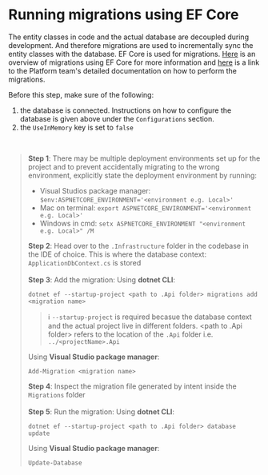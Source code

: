 # Running migrations using EF Core

The entity classes in code and the actual database are decoupled during development. And therefore migrations are used to incrementally sync the entity classes with the database. EF Core is used for migrations. [Here](https://docs.microsoft.com/en-us/ef/core/managing-schemas/migrations/?tabs=vs) is an overview of migrations using EF Core for more information and [here](https://app.gitbook.com/o/-MhAHQRNbXRJJAmyAX--/s/wlBDkDmB9NnayT8MEoDa/platform-application-templates/the-template-runbooks/custom-logic-apis/clean-architecture-cqrs-api/build-your-domain-layer/add-and-run-migrations) is a link to the Platform team's detailed documentation on how to perform the migrations.</br>

Before this step, make sure of the following:

1. the database is connected. Instructions on how to configure the database is given above under the ```Configurations``` section.</br>
2. the ```UseInMemory``` key is set to ```false```

</br>

>**Step 1**: There may be multiple deployment environments set up for the project and to prevent accidentally migrating to the wrong environment, explicitly state the deployment environment by running:
>- Visual Studios package manager: ```$env:ASPNETCORE_ENVIRONMENT='<environment e.g. Local>'```</br>
>- Mac on terminal: ```export ASPNETCORE_ENVIRONMENT='<environment e.g. Local>'```</br>
>- Windows in cmd: ```setx ASPNETCORE_ENVIRONMENT "<environment e.g. Local>" /M```</br>
>
>**Step 2**: Head over to the ```.Infrastructure``` folder in the codebase in the IDE of choice. This is where the database context: ```ApplicationDbContext.cs``` is stored</br></br>
>**Step 3**: Add the migration:
>Using **dotnet CLI**:
>```shell
>dotnet ef --startup-project <path to .Api folder> migrations add <migration name>
>```
>>:information_source: ```--startup-project``` is required becasue the database context and the actual project live in different folders. <path to .Api folder> refers to the location of the ```.Api``` folder i.e. ```../<projectName>.Api```
>
>Using **Visual Studio package manager**:
>```shell
>Add-Migration <migration name>
>```
>**Step 4**: Inspect the migration file  generated by intent inside the ```Migrations``` folder</br></br>
>**Step 5**: Run the migration:
>Using **dotnet CLI**:
>```shell
>dotnet ef --startup-project <path to .Api folder> database update
>```
>Using **Visual Studio package manager**:
>```shell
>Update-Database
>```
